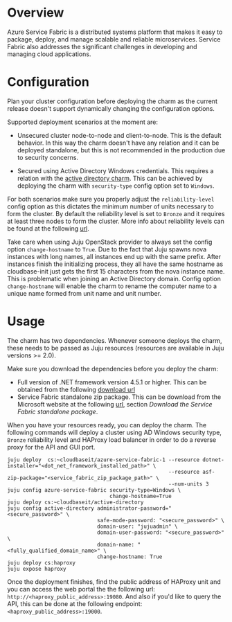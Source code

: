 ﻿
# Overview

Azure Service Fabric is a distributed systems platform that makes it easy to package, deploy, and manage scalable and reliable microservices. Service Fabric also addresses the significant challenges in developing and managing cloud applications.

# Configuration

Plan your cluster configuration before deploying the charm as the current release doesn't support dynamically changing the configuration options.

Supported deployment scenarios at the moment are:

- Unsecured cluster node-to-node and client-to-node. This is the default behavior. In this way the charm doesn't have any relation and it can be deployed standalone, but this is not recommended in the production due to security concerns.

- Secured using Active Directory Windows credentials. This requires a relation with the [active directory charm](https://jujucharms.com/u/cloudbaseit/active-directory). This can be achieved by deploying the charm with `security-type` config option set to `Windows`.

For both scenarios make sure you properly adjust the `reliability-level` config option as this dictates the minimum number of units necessary to form the cluster. By default the reliability level is set to `Bronze` and it requires at least three nodes to form the cluster. More info about reliability levels can be found at the following [url](https://docs.microsoft.com/en-us/azure/service-fabric/service-fabric-cluster-manifest#reliability).

Take care when using Juju OpenStack provider to always set the config option `change-hostname` to `True`. Due to the fact that Juju spawns nova instances with long names, all instances end up with the same prefix. After instances finish the initializing process, they all have the same hostname as cloudbase-init just gets the first 15 characters from the nova instance name. This is problematic when joining an Active Directory domain. Config option `change-hostname` will enable the charm to rename the computer name to a unique name formed from unit name and unit number.

# Usage

The charm has two dependencies. Whenever someone deploys the charm, these needs to be passed as Juju resources (resources are available in Juju versions >= 2.0).

Make sure you download the dependencies before you deploy the charm:

- Full version of .NET framework version 4.5.1 or higher. This can be obtained from the following [download url](https://www.microsoft.com/en-us/download/details.aspx?id=40779)
- Service Fabric standalone zip package. This can be download from the Microsoft website at the following [url](https://docs.microsoft.com/en-us/azure/service-fabric/service-fabric-cluster-creation-for-windows-server), section *Download the Service Fabric standalone package*.

When you have your resources ready, you can deploy the charm. The following commands will deploy a cluster using AD Windows security type, `Bronze` reliability level and HAProxy load balancer in order to do a reverse proxy for the API and GUI port.

    juju deploy  cs:~cloudbaseit/azure-service-fabric-1 --resource dotnet-installer="<dot_net_framework_installed_path>" \
                                                        --resource asf-zip-package="<service_fabric_zip_package_path>" \
                                                        --num-units 3
    juju config azure-service-fabric security-type=Windows \
                                     change-hostname=True
    juju deploy cs:~cloudbaseit/active-directory
    juju config active-directory administrator-password="<secure_password>" \
                                 safe-mode-password: "<secure_password>" \
                                 domain-user: "jujuadmin" \
                                 domain-user-password: "<secure_password>" \
                                 domain-name: "<fully_qualified_domain_name>" \
                                 change-hostname: True
    juju deploy cs:haproxy
    juju expose haproxy

Once the deployment finishes, find the public address of HAProxy unit and you can access the web portal the the following url: `http://<haproxy_public_address>:19080`. And also if you'd like to query the API, this can be done at the following endpoint: `<haproxy_public_address>:19000`.
